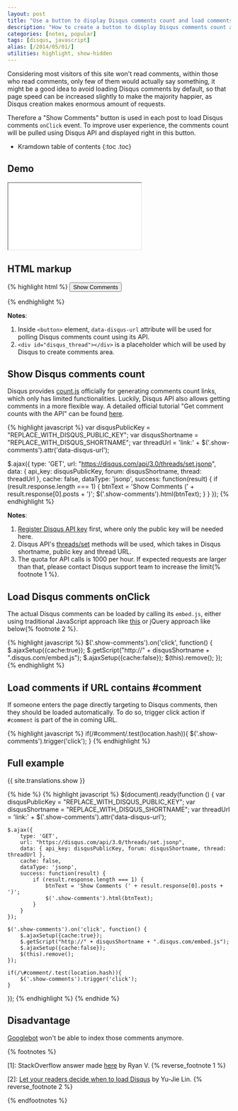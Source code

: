```yaml
---
layout: post
title: "Use a button to display Disqus comments count and load comments onClick"
description: "How to create a button to display Disqus comments count and load comments onClick event."
categories: [notes, popular]
tags: [disqus, javascript]
alias: [/2014/05/01/]
utilities: highlight, show-hidden
---
```

Considering most visitors of this site won't read comments,
within those who read comments, only few of them would actually say something,
it might be a good idea to avoid loading Disqus comments by default,
so that page speed can be increased slightly to make the majority happier,
as Disqus creation makes enormous amount of requests.

Therefore a "Show Comments" button is used in each post to load Disqus comments `onClick` event.
To improve user experience,
the comments count will be pulled using Disqus API and displayed right in this button.

* Kramdown table of contents
{:toc .toc}

## Demo

<iframe src="/assets/demo/2014-05-01-disqus-comments-button.html"></iframe>

## HTML markup

{% highlight html %}
<button class="show-comments" data-disqus-url="REPLACE_WITH_DISQUS_THREAD_URL">Show Comments</button>
<div id="disqus_thread"></div>
{% endhighlight %}

**Notes**:

1. Inside `<button>` element, `data-disqus-url` attribute will be used for polling Disqus comments count using its API.
2. `<div id="disqus_thread"></div>` is a placeholder which will be used by Disqus to create comments area.

## Show Disqus comments count

Disqus provides [count.js][count.js] officially for generating comments count links, which only has limited functionalities.
Luckily, Disqus API also allows getting comments in a more flexible way.
A detailed official tutorial "Get comment counts with the API" can be found [here][Comments count tutorial].

{% highlight javascript %}
var disqusPublicKey = "REPLACE_WITH_DISQUS_PUBLIC_KEY";
var disqusShortname = "REPLACE_WITH_DISQUS_SHORTNAME";
var threadUrl = 'link:' + $('.show-comments').attr('data-disqus-url');

$.ajax({
    type: 'GET',
    url: "https://disqus.com/api/3.0/threads/set.jsonp",
    data: { api_key: disqusPublicKey, forum: disqusShortname, thread: threadUrl },
    cache: false,
    dataType: 'jsonp',
    success: function(result) {
        if (result.response.length === 1) {
            btnText = 'Show Comments (' + result.response[0].posts + ')';
            $('.show-comments').html(btnText);
        }
    }
});
{% endhighlight %}

**Notes**:

1. [Register Disqus API key][Disqus API register] first, where only the public key will be needed here.
2. Disqus API's [threads/set][threads/set] methods will be used, which takes in Disqus shortname, public key and thread URL.
3. The quota for API calls is 1000 per hour.
   If expected requests are larger than that, please contact Disqus support team to increase the limit{% footnote 1 %}.

## Load Disqus comments onClick

The actual Disqus comments can be loaded by calling its `embed.js`,
either using traditional JavaScript approach like [this][Universal Code] or jQuery approach like below{% footnote 2 %}.

{% highlight javascript %}
$('.show-comments').on('click', function() {
    $.ajaxSetup({cache:true});
    $.getScript("http://" + disqusShortname + ".disqus.com/embed.js");
    $.ajaxSetup({cache:false});
    $(this).remove();
});
{% endhighlight %}


## Load comments if URL contains \#comment

If someone enters the page directly targeting to Disqus comments,
then they should be loaded automatically.
To do so, trigger click action if `#comment` is part of the in coming URL.

{% highlight javascript %}
if(/\#comment/.test(location.hash)){
    $('.show-comments').trigger('click');
}
{% endhighlight %}

## Full example

<a class="show-hidden">{{ site.translations.show }}</a>

{% hide %}
{% highlight javascript %}
$(document).ready(function () {
    var disqusPublicKey = "REPLACE_WITH_DISQUS_PUBLIC_KEY";
    var disqusShortname = "REPLACE_WITH_DISQUS_SHORTNAME";
    var threadUrl = 'link:' + $('.show-comments').attr('data-disqus-url');

    $.ajax({
        type: 'GET',
        url: "https://disqus.com/api/3.0/threads/set.jsonp",
        data: { api_key: disqusPublicKey, forum: disqusShortname, thread: threadUrl },
        cache: false,
        dataType: 'jsonp',
        success: function(result) {
            if (result.response.length === 1) {
                btnText = 'Show Comments (' + result.response[0].posts + ')';
                $('.show-comments').html(btnText);
            }
        }
    });

    $('.show-comments').on('click', function() {
        $.ajaxSetup({cache:true});
        $.getScript("http://" + disqusShortname + ".disqus.com/embed.js");
        $.ajaxSetup({cache:false});
        $(this).remove();
    });

    if(/\#comment/.test(location.hash)){
        $('.show-comments').trigger('click');
    }
});
{% endhighlight %}
{% endhide %}

## Disadvantage
[Googlebot][Googlebot] won't be able to index those comments anymore.

{% footnotes %}
<p id="footnote-1">[1]: StackOverflow answer made
<a href="http://stackoverflow.com/a/16350173/1177636">here</a> by Ryan V.
{% reverse_footnote 1 %}
</p>
<p id="footnote-2">[2]:
<a href="http://blog.yjl.im/2012/04/let-your-readers-decide-when-to-load.html">Let your readers decide when to load Disqus</a> by Yu-Jie Lin.
{% reverse_footnote 2 %}
</p>
{% endfootnotes %}

[count.js]: http://help.disqus.com/customer/portal/articles/565624-tightening-your-disqus-integration
[Comments count tutorial]: http://help.disqus.com/customer/portal/articles/1131783-tutorial-get-comment-counts-with-the-api
[threads/set]: https://disqus.com/api/docs/threads/set/
[Disqus API register]: https://disqus.com/api/applications/
[Universal Code]: https://yizeng-cn.disqus.com/admin/universalcode/
[Googlebot]: https://support.google.com/webmasters/answer/182072?hl=en
